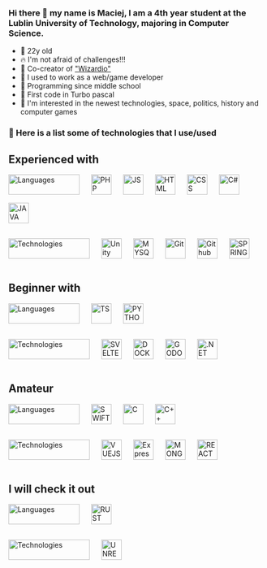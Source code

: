 ### Hi there 👋 my name is Maciej, I am a 4th year student at the Lublin University of Technology, majoring in Computer Science.

- 🎂 22y old
- 🔥 I'm not afraid of challenges!!!
- 🔭 Co-creator of <a href ="https://play.google.com/store/apps/details?id=wizard.io"> "Wizardio"</a>
- 🎩 I used to work as a web/game developer
- 👶 Programming since middle school
- 👴 First code in Turbo pascal
- 🧐 I'm interested in the newest technologies, space, politics, history and computer games

### 🧰 Here is a list some of technologies that I use/used

## Experienced with

<img 
  src="https://img.shields.io/badge/Languages-%231f2937"
  width="140"
  height="40"
  alt="Languages"
  align="left"
  style="padding: 0 20px 16px 0">
[<img src="https://cdn.jsdelivr.net/gh/devicons/devicon/icons/php/php-original.svg"
  width="40"
  height="40"
  alt="PHP"
  align="left"
  style="padding: 0 20px 16px 0">](https://www.php.net "PHP")
[<img src="https://cdn.jsdelivr.net/gh/devicons/devicon/icons/javascript/javascript-original.svg"
  width="40"
  height="40"
  alt="JS"
  align="left"
  style="padding: 0 20px 16px 0">](https://en.wikipedia.org/wiki/JavaScript "Javascript")
[<img src="https://cdn.jsdelivr.net/gh/devicons/devicon/icons/html5/html5-original.svg"
  width="40"
  height="40"
  alt="HTML"
  align="left"
  style="padding: 0 20px 16px 0">](https://en.wikipedia.org/wiki/HTML "HTML")
[<img src="https://cdn.jsdelivr.net/gh/devicons/devicon/icons/css3/css3-original.svg"
  width="40"
  height="40"
  alt="CSS"
  align="left"
  style="padding: 0 20px 16px 0">](https://en.wikipedia.org/wiki/CSS "CSS")
[<img src="https://cdn.jsdelivr.net/gh/devicons/devicon/icons/csharp/csharp-original.svg"
  width="40"
  height="40"
  align="left"
  alt="C#"
  style="padding: 0 20px 16px 0">](https://learn.microsoft.com/pl-pl/dotnet/csharp/ "C#")
[<img src="https://cdn.jsdelivr.net/gh/devicons/devicon/icons/java/java-original.svg"
  width="40"
  height="40"
  alt="JAVA"
  style="padding: 0 20px 16px 0">](https://www.java.com "Java")

<img 
  src="https://img.shields.io/badge/Technologies-%231f2937"
  width="160"
  height="40"
  alt="Technologies"
  align="left"
  style="padding: 0 20px 16px 0">
[<picture align="left"><source media="(prefers-color-scheme: light)" srcset="https://api.iconify.design/bi:unity.svg?color=%23000000" /><img align="left" width="40" height="40" alt="Unity" src="https://api.iconify.design/bi:unity.svg?color=%23ffffff" style="padding: 0 20px 16px 0"/></picture>](https://unity.com "Unity")
[<img src="https://cdn.jsdelivr.net/gh/devicons/devicon/icons/mysql/mysql-original.svg"
  width="40"
  height="40"
  alt="MYSQL"
  align="left"
  style="padding: 0 20px 16px 0">](https://www.mysql.com "MySQL")
[<img src="https://cdn.jsdelivr.net/gh/devicons/devicon/icons/git/git-original.svg"
  width="40"
  height="40"
  alt="Git"
  align="left"
  style="padding: 0 20px 16px 0">](https://git-scm.com "Git")
[<picture align="left"><source media="(prefers-color-scheme: light)" srcset="https://api.iconify.design/simple-icons:github.svg?color=%23000000" /><img align="left" width="40" height="40" alt="Github" src="https://api.iconify.design/simple-icons:github.svg?color=%23ffffff" style="padding: 0 20px 16px 0"/></picture>](https://github.com "Github")
[<img src="https://cdn.jsdelivr.net/gh/devicons/devicon/icons/spring/spring-original.svg"
  width="40"
  height="40"
  alt="SPRING"
  style="padding: 0 20px 16px 0">](https://spring.io "Spring")

## Beginner with

<img 
  src="https://img.shields.io/badge/Languages-%231f2937"
  width="140"
  height="40"
  alt="Languages"
  align="left"
  style="padding: 0 20px 16px 0">
[<img src="https://cdn.jsdelivr.net/gh/devicons/devicon/icons/typescript/typescript-original.svg"
  width="40"
  height="40"
  alt="TS"
  align="left"
  style="padding: 0 20px 16px 0">](https://www.typescriptlang.org "Typescript")
[<img src="https://cdn.jsdelivr.net/gh/devicons/devicon/icons/python/python-original.svg"
  width="40"
  height="40"
  alt="PYTHON"
  style="padding: 0 20px 16px 0">](https://www.python.org "Python")

<img 
  src="https://img.shields.io/badge/Technologies-%231f2937"
  width="160"
  height="40"
  alt="Technologies"
  align="left"
  style="padding: 0 20px 16px 0">
[<img src="https://cdn.jsdelivr.net/gh/devicons/devicon/icons/svelte/svelte-original.svg"
  width="40"
  height="40"
  alt="SVELTE"
  align="left"
  style="padding: 0 20px 16px 0">](https://svelte.dev "Svelte")
[<img src="https://cdn.jsdelivr.net/gh/devicons/devicon/icons/docker/docker-original.svg"
  width="40"
  height="40"
  alt="DOCKER"
  align="left"
  style="padding: 0 20px 16px 0">](https://www.docker.com "Docker")
[<img src="https://cdn.jsdelivr.net/gh/devicons/devicon/icons/godot/godot-original.svg"
  width="40"
  height="40"
  alt="GODOT"
  align="left"
  style="padding: 0 20px 16px 0">](https://godotengine.org "Godot")
[<img width="40" height="40" alt=".NET" src="https://api.iconify.design/logos:dotnet.svg" style="padding: 0 20px 16px 0">](https://learn.microsoft.com/en-us/dotnet/ ".NET")

## Amateur

<img 
  src="https://img.shields.io/badge/Languages-%231f2937"
  width="140"
  height="40"
  alt="Languages"
  align="left"
  style="padding: 0 20px 16px 0">

[<img src="https://cdn.jsdelivr.net/gh/devicons/devicon/icons/swift/swift-original.svg"
  width="40"
  height="40"
  alt="SWIFT"
  align="left"
  style="padding: 0 20px 16px 0">](https://www.swift.org "Swift")
[<img src="https://cdn.jsdelivr.net/gh/devicons/devicon/icons/c/c-original.svg"
  width="40"
  height="40"
  alt="C"
  align="left"
  style="padding: 0 20px 16px 0">](https://en.wikipedia.org/wiki/C_(programming_language) "C")
[<img src="https://cdn.jsdelivr.net/gh/devicons/devicon/icons/cplusplus/cplusplus-original.svg"
  width="40"
  height="40"
  alt="C++"
  style="padding: 0 20px 16px 0">](https://en.wikipedia.org/wiki/C%2B%2B "C++")

<img 
  src="https://img.shields.io/badge/Technologies-%231f2937"
  width="160"
  height="40"
  alt="Technologies"
  align="left"
  style="padding: 0 20px 16px 0">
  [<img src="https://cdn.jsdelivr.net/gh/devicons/devicon/icons/vuejs/vuejs-original.svg"
  width="40"
  height="40"
  alt="VUEJS"
  align="left"
  style="padding: 0 20px 16px 0">](https://vuejs.org "Vue.js")
[<picture align="left"><source media="(prefers-color-scheme: light)" srcset="https://api.iconify.design/simple-icons:express.svg?color=%23000000" /><img align="left" width="40" height="40" alt="Express.js" src="https://api.iconify.design/simple-icons:express.svg?color=%23ffffff" style="padding: 0 20px 16px 0"/></picture>](https://expressjs.com "Express.js")
[<img src="https://cdn.jsdelivr.net/gh/devicons/devicon/icons/mongodb/mongodb-original.svg"
  width="40"
  height="40"
  alt="MONGODB"
  align="left"
  style="padding: 0 20px 16px 0">](https://mongodb.com "MongoDB")
[<img src="https://cdn.jsdelivr.net/gh/devicons/devicon/icons/react/react-original.svg"
  width="40"
  height="40"
  alt="REACT"
  style="padding: 0 20px 16px 0">](https://react.dev "React")

## I will check it out

<img 
  src="https://img.shields.io/badge/Languages-%231f2937"
  width="140"
  height="40"
  alt="Languages"
  align="left"
  style="padding: 0 20px 16px 0">

[<img
  src="https://api.iconify.design/vscode-icons:file-type-rust.svg"
  width="40"
  height="40"
  alt="RUST"
  style="padding: 0 20px 16px 0">](https://www.rust-lang.org "Rust")
  
  

<img 
  src="https://img.shields.io/badge/Technologies-%231f2937"
  width="160"
  height="40"
  alt="Technologies"
  align="left"
  style="padding: 0 20px 16px 0">

[<picture align="left"><source media="(prefers-color-scheme: light)" srcset="https://api.iconify.design/simple-icons:unrealengine.svg?color=%23000000" /><img align="left" width="40" height="40" alt="UNREALENGINE" src="https://api.iconify.design/simple-icons:unrealengine.svg?color=%23ffffff" style="padding: 0 20px 16px 0"/></picture>](https://www.unrealengine.com/en-US/ "Unreal Engine")

<!--
**potrec/potrec** is a ✨ _special_ ✨ repository because its `README.md` (this file) appears on your GitHub profile.

Here are some ideas to get you started:

- 🔭 I’m currently working on ...
- 🌱 I’m currently learning ...
- 👯 I’m looking to collaborate on ...
- 🤔 I’m looking for help with ...
- 💬 Ask me about ...
- 📫 How to reach me: ...
- 😄 Pronouns: ...
- ⚡ Fun fact: ...
-->
